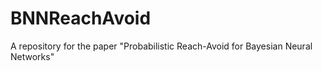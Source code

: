 # BNNReachAvoid
A repository for the paper "Probabilistic Reach-Avoid for Bayesian Neural Networks"

